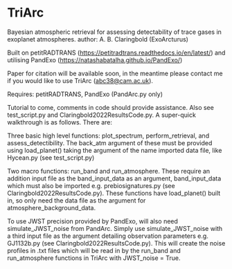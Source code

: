 # TriArc
Bayesian atmospheric retrieval for assessing detectability of trace gases in exoplanet atmospheres.
author: A. B. Claringbold (ExoArcturus)

Built on petitRADTRANS (https://petitradtrans.readthedocs.io/en/latest/)
and utilising PandExo (https://natashabatalha.github.io/PandExo/)

Paper for citation will be available soon, in the meantime please contact me if you would like to use TriArc (abc38@cam.ac.uk).

Requires:
petitRADTRANS,
PandExo (PandArc.py only)

Tutorial to come, comments in code should provide assistance. Also see test_script.py and Claringbold2022ResultsCode.py. A super-quick walkthrough is as follows. There are:

Three basic high level functions: plot_spectrum, perform_retrieval, and assess_detectibility.
The back_atm argument of these must be provided using load_planet() taking the argument of the name imported data file, like Hycean.py (see test_script.py)

Two macro functions: run_band and run_atmosphere.
These require an addition input file as the band_input_data as an argument, band_input_data which must also be imported e.g. prebiosignatures.py (see Claringbold2022ResultsCode.py). These functions have load_planet() built in, so only need the data file as the argument for atmosphere_background_data.

To use JWST precision provided by PandExo, will also need simulate_JWST_noise from PandArc.
Simply use simulate_JWST_noise with a third input file as the argument detailing observation parameters e.g. GJ1132b.py (see Claringbold2022ResultsCode.py).
This will create the noise profiles in .txt files which will be read in by the run_band and run_atmosphere functions in TriArc with JWST_noise = True.

